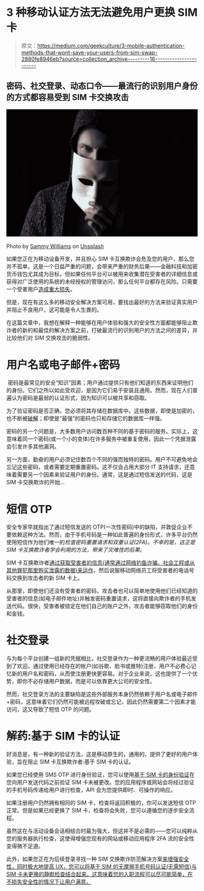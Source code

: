 # 3 种移动认证方法无法避免用户更换 SIM 卡

> 原文：<https://medium.com/geekculture/3-mobile-authentication-methods-that-wont-save-your-users-from-sim-swap-2880fe8946eb?source=collection_archive---------16----------------------->

## 密码、社交登录、动态口令——最流行的识别用户身份的方式都容易受到 SIM 卡交换攻击

![](img/220ed2d74329a78244d7bb3a34c5a911.png)

Photo by [Sammy Williams](https://unsplash.com/@sammywilliams?utm_source=unsplash&utm_medium=referral&utm_content=creditCopyText) on [Unsplash](https://unsplash.com/s/photos/fake?utm_source=unsplash&utm_medium=referral&utm_content=creditCopyText)

如果您正在为移动设备开发，并且担心 SIM 卡互换欺诈会危及您的用户，那么您并不孤单。这是一个日益严重的问题，会带来严重的财务后果——金融科技和加密货币钱包尤其成为目标，但如果任何平台可以被用来收集潜在受害者的详细信息或获得对广泛使用的系统的未经授权的管理访问，那么任何平台都存在风险。只需要一个受害用户[造成重大损失](https://www.bbc.co.uk/news/technology-53428304)。

但是，现在有这么多的移动安全解决方案可用，要找出最好的方法来验证真实用户并阻止不良用户，这可能是令人生畏的。

在这篇文章中，我想在解释一种能够在用户体验和强大的安全性方面都能够阻止欺诈者的新的和最佳的解决方案之前，打破最流行的识别用户的方法之间的差异，并比较他们对 SIM 交换攻击的脆弱性。

# 用户名或电子邮件+密码

**‍** 密码是最常见的安全“知识”因素；用户通过提供只有他们知道的东西来证明他们的身份。它们之所以如此受欢迎，是因为它们易于安装且通用。然而，现在人们普遍认为密码是最弱的认证形式，因为知识可以被共享和窃取。

为了验证密码是否正确，您必须将其存储在数据库中。这些数据，即使是加密的，也不断被[破解](https://haveibeenpwned.com/)；即使是“最强”的密码也只和存储它的数据库一样强。

密码的另一个问题是，大多数用户访问数百种不同的基于密码的服务。实际上，这意味着同一个密码(或一个小的变体)在许多服务中被重复使用，因此一个凭据泄露会引发许多其他漏洞。

另一方面，勤奋的用户必须记住数百个不同的强而独特的密码。用户不可避免地会忘记这些密码，或者需要定期重置密码。这不仅会占用大部分 IT 支持请求，还意味着需要另一个因素来验证用户的身份。通常，这是通过短信发送的代码，这是 SIM 卡交换欺诈的开始…

# 短信 OTP

安全专家早就指出了通过短信发送的 OTP(一次性密码)中的缺陷，并敦促企业不要依赖这种方法。然而，由于手机号码是一种如此普遍的身份形式，许多平台仍然使用短信作为他们唯一的*检查密码重置请求和双重认证(2FA)。不幸的是，这正是 SIM 卡互换欺诈者学会利用的方法，带来了灾难性的后果。*

SIM 卡互换欺诈者[通过获取受害者的信息(通常通过网络钓鱼诈骗、社会工程或从其他罪犯那里购买泄露的数据)来运作](https://tru.id/blog/what-is-sim-swap-prevent-account-takeover)，然后说服移动网络员工将受害者的电话号码交换到攻击者的新 SIM 卡上。

从那里，即使他们还没有受害者的密码，攻击者也可以简单地使用他们已经知道的受害者的信息(如电子邮件地址)并触发密码重置请求，这将直接向欺诈者的手机发送代码。很快，受害者被锁定在他们自己的账户之外，攻击者能够窃取他们的身份和金钱。

# 社交登录

与为每个平台创建一组新的凭据相比，社交登录作为一种更流畅的用户体验最近受到了欢迎。通过使用已经存在的帐户(如谷歌、脸书或推特)注册，用户不必费心记忆新的用户名和密码，从而使注册更快更容易。对于企业来说，这也提供了一个优势，即你不必存储用户数据，而是可以依靠更大公司的安全性。

然而，社交登录方法的主要缺陷是这些外部服务本身仍然依赖于用户名或电子邮件+密码，这意味着它们仍然可能被远程攻破或忘记，因此仍然需要第二个因素才能访问，这又导致了短信 OTP 的问题。‍

# 解药:基于 SIM 卡的认证

好消息是，有一种新的验证方法，这是移动原生的，通用的，提供了更好的用户体验，旨在阻止 SIM 卡互换欺诈者:基于 SIM 卡的认证。

如果您已经使用 SMS OTP 进行身份验证，您可以使用[基于 SIM 卡的身份验证](https://tru.id/products/active-simcheck)在您向用户发送代码之前验证 SIM 卡未被更改。您的应用程序或网站会将经过验证的手机号码传递给用户进行检查，API 会为您提供即时、可操作的响应。

如果注册用户仍然拥有相同的 SIM 卡，检查将返回积极的，你可以发送短信 OTP 正常。但是如果已经更换了 SIM 卡，检查将会失败，您可以遵循您的逐步安全流程。

虽然这在与活动设备会话相结合时最为强大，但这并不是必需的——您可以纯粹从您的服务器执行检查，这使得增强您现有的网站或移动应用程序 2FA 流的安全性变得微不足道。

此外，如果您正在为后续登录寻找一种 SIM 交换欺诈防范解决方案[来增强安全性，同时极大地提高 UX，您可以将基于 SIM 的无摩擦手机号码认证(无需短信)与 SIM 卡未更换的静默检查结合起来。这意味着您的入职流程可以尽可能简单，在不损失安全性的情况下让用户满意。](https://tru.id/products/strong-subscribercheck)